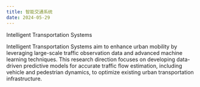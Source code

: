 ```yaml
---
title: 智能交通系统
date: 2024-05-29
---
```


Intelligent Transportation Systems

Intelligent Transportation Systems aim to enhance urban mobility by leveraging large-scale traffic observation data and advanced machine learning techniques. This research direction focuses on developing data-driven predictive models for accurate traffic flow estimation, including vehicle and pedestrian dynamics, to optimize existing urban transportation infrastructure.

<!--more-->

